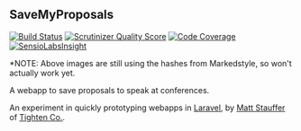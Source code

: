 ## SaveMyProposals

[![Build Status](https://travis-ci.org/mattstauffer/savemyproposals.png?branch=master)](http://travis-ci.org/mattstauffer/savemyproposals)
[![Scrutinizer Quality Score](https://scrutinizer-ci.com/g/mattstauffer/savemyproposals/badges/quality-score.png?b=master)](https://scrutinizer-ci.com/g/mattstauffer/savemyproposals/)
[![Code Coverage](https://scrutinizer-ci.com/g/mattstauffer/savemyproposals/badges/coverage.png?b=master)](https://scrutinizer-ci.com/g/mattstauffer/savemyproposals/)
 [![SensioLabsInsight](https://insight.sensiolabs.com/projects/e0d5d507-de6a-4644-bf74-e5fed3b7c228/mini.png)](https://insight.sensiolabs.com/projects/e0d5d507-de6a-4644-bf74-e5fed3b7c228)

*NOTE: Above images are still using the hashes from Markedstyle, so won't actually work yet.

A webapp to save proposals to speak at conferences.

An experiment in quickly prototyping webapps in [Laravel](http://laravel.com), by [Matt Stauffer](http://mattstauffer.co/) of [Tighten Co.](http://tighten.co/).
